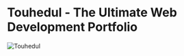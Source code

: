 # Touhedul - The Ultimate Web Development Portfolio 
![Touhedul](https://i.ibb.co/QF9C0K0/Touhedul.png)


